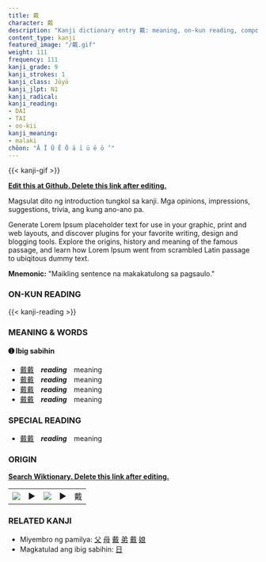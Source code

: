 ```yaml
---
title: 戴
character: 戴
description: "Kanji dictionary entry 戴: meaning, on-kun reading, compounds, origin, related kanji"
content_type: kanji
featured_image: "/戴.gif"
weight: 111
frequency: 111
kanji_grade: 9
kanji_strokes: 1
kanji_class: Jōyō
kanji_jlpt: N1
kanji_radical: 
kanji_reading: 
- DAI
- TAI
- oo-kii
kanji_meaning:
- malaki
chōon: "Ā Ī Ū Ē Ō ā ī ū ē ō ’"
---
```

[//]: # (Don't edit the line below. Kanji animated GIF code is automatically generated.)
{{< kanji-gif >}}

[//]: # (Edit below this line.)

**[Edit this at Github. Delete this link after editing.](https://github.com/tim0g/tim/tree/main/content/kanji/戴/index.md)**

Magsulat dito ng introduction tungkol sa kanji. Mga opinions, impressions, suggestions, trivia, ang kung ano-ano pa.

Generate Lorem Ipsum placeholder text for use in your graphic, print and web layouts, and discover plugins for your favorite writing, design and blogging tools. Explore the origins, history and meaning of the famous passage, and learn how Lorem Ipsum went from scrambled Latin passage to ubiqitous dummy text.
 
**Mnemonic:** "Maikling sentence na makakatulong sa pagsaulo."

### ON-KUN READING

[//]: # (Don't edit the line below. ON-KUN READING code is automatically generated.)
{{< kanji-reading >}}

### MEANING & WORDS

#### ➊ **Ibig sabihin**
  - [戴](../戴)[戴](../戴)　***reading***　meaning
  - [戴](../戴)[戴](../戴)　***reading***　meaning
  - [戴](../戴)[戴](../戴)　***reading***　meaning
  - [戴](../戴)[戴](../戴)　***reading***　meaning

### SPECIAL READING
  - [戴](../戴)[戴](../戴)　***reading***　meaning

### ORIGIN

**[Search Wiktionary. Delete this link after editing.](https://wiktionary.org/wiki/戴)**
<table class="kanji-table"><tr><td>
<img src="60px-戴-bronze.svg.png">
</td><td>▶</td><td>
<img src="60px-戴-oracle.svg.png">
</td><td>▶</td>
<td class="kanji-origin">戴</td>
</tr></table>

### RELATED KANJI
- Miyembro ng pamilya: [父](../父) [母](../母) [戴](../戴) [弟](../弟) [戴](../戴) [娘](../娘)
- Magkatulad ang ibig sabihin: [日](../日)
